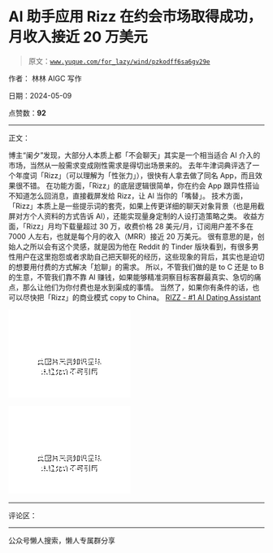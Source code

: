 # AI 助手应用 Rizz 在约会市场取得成功，月收入接近 20 万美元

> 原文：[`www.yuque.com/for_lazy/wind/pzkodff6sa6gv29e`](https://www.yuque.com/for_lazy/wind/pzkodff6sa6gv29e)

作者： 林林 AIGC 写作

日期：2024-05-09

点赞数：**92**

* * *

正文：

博主“阑夕”发现，大部分人本质上都「不会聊天」其实是一个相当适合 AI 介入的市场，当然从一般需求变成刚性需求是得切出场景来的。
去年牛津词典评选了一个年度词「Rizz」（可以理解为「性张力」），很快有人拿去做了同名 App，而且效果很不错。
在功能方面，「Rizz」的底层逻辑很简单，你在约会 App 跟异性搭讪不知道怎么回消息，直接截屏发给 Rizz，让 Al 当你的「嘴替」。
技术方面，「Rizz」本质上是一些提示词的套壳，如果上传更详细的聊天对象背景（也是用截屏对方个人资料的方式告诉 Al），还能实现量身定制的人设打造策略之类。
收益方面，「Rizz」月均下载量超过 30 万，收费价格 28 美元/月，订阅用户差不多在 7000 人左右，也就是每个月的收入（MRR）接近 20 万美元。
很有意思的是，创始人之所以会有这个灵感，就是因为他在 Reddit 的 Tinder 版块看到，有很多男性用户在这里抱怨或者求助自己把天聊死的经历，这些现象的背后，其实也是迫切的想要用付费的方式解决「尬聊」的需求。
所以，不管我们做的是 to C 还是 to B 的生意，不管我们靠不靠 AI 赚钱，如果能够精准洞察目标客群最真实、急切的痛点，那么让他们为你付费也是水到渠成的事情。
当然了，如果你有条件的话，也可以尽快把「Rizz」的商业模式 copy to China。 [RIZZ - #1 AI Dating Assistant](https://rizz.app/) 

![](img/0e4c2856310fb34f03bc9f4bbf1dc3b3.png)

![](img/8a8f0b29d2752a66c28b9fe8b7562b1f.png)

* * *

评论区：

* * *

公众号懒人搜索，懒人专属群分享